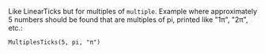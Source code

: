 Like LinearTicks but for multiples of `multiple`. Example where approximately 5 numbers should be found that are multiples of pi, printed like "1π", "2π", etc.:

```
MultiplesTicks(5, pi, "π")
```

